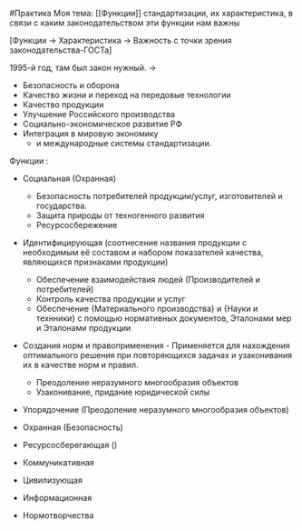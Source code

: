 #Практика
Моя тема: [[Функции]] стандартизации, их характеристика, в связи с каким законодательством эти функции нам важны

[Функции -> Характеристика -> Важность с точки зрения законодательства-ГОСТа]

1995-й год, там был закон нужный.  ->
- Безопасность и оборона
- Качество жизни и переход на передовые технологии 
- Качество продукции
- Улучшение Российского производства
- Социально-экономическое развитие РФ
- Интеграция в мировую экономику 
	- и международные системы стандартизации.

Функции :
- Социальная (Охранная)
	- Безопасность потребителей продукции/услуг, изготовителей и государства.
	- Защита природы от техногенного развития
	- Ресурсосбережение
- Идентифицирующая (соотнесение названия продукции с необходимым её составом и набором показателей качества, являющихся признаками продукции)
	- Обеспечение взаимодействия людей (Производителей и потребителей)
	- Контроль качества продукции и услуг
	- Обеспечение {Материального производства} и {Науки и технники} с помощью нормативных документов, Эталонами мер и Эталонами продукции
- Создания норм и правоприменения - Применяется для нахождения оптимального решения при повторяющихся задачах и узаконивания их в качестве норм и правил.
	- Преодоление неразумного многообразия объектов
	- Узаконивание, придание юридической силы


- Упорядочение (Преодоление неразумного многообразия объектов)
- Охранная (Безопасность)
- Ресурсосберегающая ()
- Коммуникативная
- Цивилизующая
- Информационная
- Нормотворчества